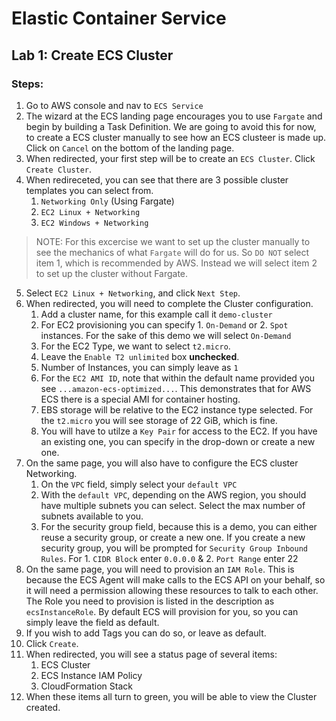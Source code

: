 # Elastic Container Service

## Lab 1: Create ECS Cluster

### Steps: 
1. Go to AWS console and nav to `ECS Service`
2. The wizard at the ECS landing page encourages you to use `Fargate` and begin by building a Task Definition. We are going to avoid this for now, to create a ECS cluster manually to see how an ECS clusteer is made up. Click on `Cancel` on the bottom of the landing page. 
3. When redirected, your first step will be to create an `ECS Cluster`. Click `Create Cluster`.
4. When redireceted, you can see that there are 3 possible cluster templates you can select from. 
    1. `Networking Only` (Using Fargate)
    2. `EC2 Linux + Networking`
    3. `EC2 Windows + Networking`

> NOTE: For this excercise we want to set up the cluster manually to see the mechanics of what `Fargate` will do for us. So `DO NOT` select item 1, which is recommended by AWS. Instead we will select item 2 to set up the cluster without Fargate.

5. Select `EC2 Linux + Networking`, and click `Next Step`. 
6. When redirected, you will need to complete the Cluster configuration.
    1. Add a cluster name, for this example call it `demo-cluster`
    2. For EC2 provisioning you can specify 1. `On-Demand` or 2. `Spot` instances. For the sake of this demo we will select `On-Demand`
    3. For the EC2 Type, we want to select `t2.micro`. 
    4. Leave the `Enable T2 unlimited` box __unchecked__. 
    5. Number of Instances, you can simply leave as `1`
    6. For the `EC2 AMI ID`, note that within the default name provided you see `...amazon-ecs-optimized...`. This demonstrates that for AWS ECS there is a special AMI for container hosting.
    7. EBS storage will be relative to the EC2 instance type selected. For the `t2.micro` you will see storage of 22 GiB, which is fine. 
    8. You will have to utilze a `Key Pair` for access to the EC2. If you have an existing one, you can specify in the drop-down or create a new one. 
7. On the same page, you will also have to configure the ECS cluster Networking. 
    1. On the `VPC` field, simply select your `default VPC`
    2. With the `default VPC`, depending on the AWS region, you should have multiple subnets you can select. Select the max number of subnets available to you. 
    3. For the security group field, because this is a demo, you can either reuse a security group, or create a new one. If you create a new security group, you will be prompted for `Security Group Inbound Rules`. For 1. `CIDR Block` enter `0.0.0.0` & 2. `Port Range` enter 22
8. On the same page, you will need to provision an `IAM Role`. This is because the ECS Agent will make calls to the ECS API on your behalf, so it will need a permission allowing these resources to talk to each other. The Role you need to provision is listed in the description as `ecsInstanceRole`. By default ECS will provision for you, so you can simply leave the field as default. 
9. If you wish to add Tags you can do so, or leave as default. 
10. Click `Create`. 
11. When redirected, you will see a status page of several items: 
    1. ECS Cluster 
    2. ECS Instance IAM Policy
    3. CloudFormation Stack
12. When these items all turn to green, you will be able to view the Cluster created. 

